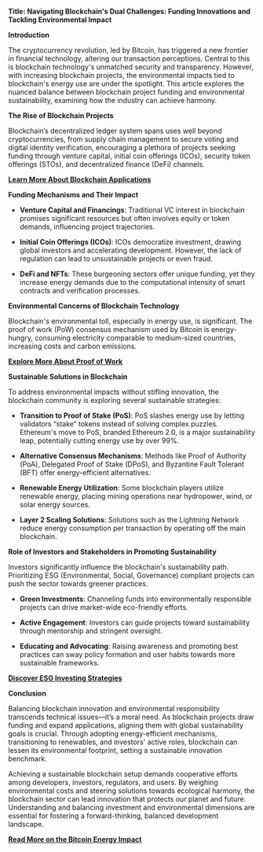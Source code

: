 **Title: Navigating Blockchain's Dual Challenges: Funding Innovations and Tackling Environmental Impact**

**Introduction**

The cryptocurrency revolution, led by Bitcoin, has triggered a new frontier in financial technology, altering our transaction perceptions. Central to this is blockchain technology's unmatched security and transparency. However, with increasing blockchain projects, the environmental impacts tied to blockchain's energy use are under the spotlight. This article explores the nuanced balance between blockchain project funding and environmental sustainability, examining how the industry can achieve harmony.

**The Rise of Blockchain Projects**

Blockchain’s decentralized ledger system spans uses well beyond cryptocurrencies, from supply chain management to secure voting and digital identity verification, encouraging a plethora of projects seeking funding through venture capital, initial coin offerings (ICOs), security token offerings (STOs), and decentralized finance (DeFi) channels.

[**Learn More About Blockchain Applications**](https://www.ibm.com/blockchain/what-is-blockchain)

**Funding Mechanisms and Their Impact**

- **Venture Capital and Financings**: Traditional VC interest in blockchain promises significant resources but often involves equity or token demands, influencing project trajectories.

- **Initial Coin Offerings (ICOs)**: ICOs democratize investment, drawing global investors and accelerating development. However, the lack of regulation can lead to unsustainable projects or even fraud.

- **DeFi and NFTs**: These burgeoning sectors offer unique funding, yet they increase energy demands due to the computational intensity of smart contracts and verification processes.

**Environmental Concerns of Blockchain Technology**

Blockchain's environmental toll, especially in energy use, is significant. The proof of work (PoW) consensus mechanism used by Bitcoin is energy-hungry, consuming electricity comparable to medium-sized countries, increasing costs and carbon emissions.

[**Explore More About Proof of Work**](https://ethereum.org/en/developers/docs/consensus-mechanisms/pow/)

**Sustainable Solutions in Blockchain**

To address environmental impacts without stifling innovation, the blockchain community is exploring several sustainable strategies:

- **Transition to Proof of Stake (PoS)**: PoS slashes energy use by letting validators “stake” tokens instead of solving complex puzzles. Ethereum's move to PoS, branded Ethereum 2.0, is a major sustainability leap, potentially cutting energy use by over 99%.

- **Alternative Consensus Mechanisms**: Methods like Proof of Authority (PoA), Delegated Proof of Stake (DPoS), and Byzantine Fault Tolerant (BFT) offer energy-efficient alternatives.

- **Renewable Energy Utilization**: Some blockchain players utilize renewable energy, placing mining operations near hydropower, wind, or solar energy sources.

- **Layer 2 Scaling Solutions**: Solutions such as the Lightning Network reduce energy consumption per transaction by operating off the main blockchain.

**Role of Investors and Stakeholders in Promoting Sustainability**

Investors significantly influence the blockchain's sustainability path. Prioritizing ESG (Environmental, Social, Governance) compliant projects can push the sector towards greener practices.

- **Green Investments**: Channeling funds into environmentally responsible projects can drive market-wide eco-friendly efforts.

- **Active Engagement**: Investors can guide projects toward sustainability through mentorship and stringent oversight.

- **Educating and Advocating**: Raising awareness and promoting best practices can sway policy formation and user habits towards more sustainable frameworks.

[**Discover ESG Investing Strategies**](https://www.investopedia.com/what-is-esg-investing-4788419)

**Conclusion**

Balancing blockchain innovation and environmental responsibility transcends technical issues—it’s a moral need. As blockchain projects draw funding and expand applications, aligning them with global sustainability goals is crucial. Through adopting energy-efficient mechanisms, transitioning to renewables, and investors' active roles, blockchain can lessen its environmental footprint, setting a sustainable innovation benchmark.

Achieving a sustainable blockchain setup demands cooperative efforts among developers, investors, regulators, and users. By weighing environmental costs and steering solutions towards ecological harmony, the blockchain sector can lead innovation that protects our planet and future. Understanding and balancing investment and environmental dimensions are essential for fostering a forward-thinking, balanced development landscape.

[**Read More on the Bitcoin Energy Impact**](https://www.cambridge.org/bitcoin/energy-consumption)